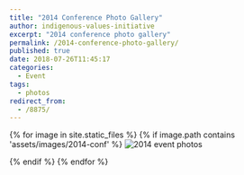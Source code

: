 ```yaml
---
title: "2014 Conference Photo Gallery"
author: indigenous-values-initiative
excerpt: "2014 conference photo gallery"
permalink: /2014-conference-photo-gallery/
published: true
date: 2018-07-26T11:45:17
categories:
  - Event
tags:
  - photos
redirect_from:
  - /8875/
---
```

<!--more-->

{% for image in site.static_files %}
  {% if image.path contains 'assets/images/2014-conf' %}
  <img src="{{ image.path }}" alt="2014 event photos"> 

  {% endif %}
{% endfor %}
